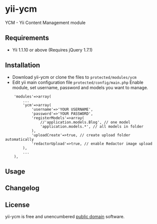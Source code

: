 yii-ycm
=====================

YCM - Yii Content Management module

Requirements
------------------

- Yii 1.1.10 or above (Requires jQuery 1.7.1)

Installation
------------------

- Download yii-ycm or clone the files to `protected/modules/ycm`
- Edit yii main configuration file `protected/config/main.php`
Enable module, set username, password and models you want to manage.
~~~
	'modules'=>array(
		...
		'ycm'=>array(
			'username'=>'YOUR USERNAME',
			'password'=>'YOUR PASSWORD',
			'registerModels'=>array(
				//'application.models.Blog', // one model
				'application.models.*', // all models in folder
			),
			'uploadCreate'=>true, // create upload folder automatically
			'redactorUpload'=>true, // enable Redactor image upload
		),
		...
	),
~~~

Usage
------------------


Changelog
------------------


License
------------------

yii-ycm is free and unencumbered [public domain][Unlicense] software.

[Unlicense]: http://unlicense.org/